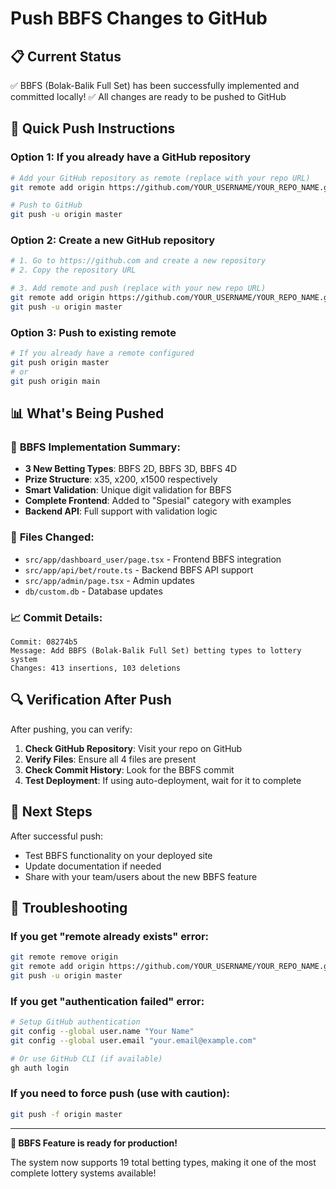 # Push BBFS Changes to GitHub

## 📋 **Current Status**
✅ BBFS (Bolak-Balik Full Set) has been successfully implemented and committed locally!
✅ All changes are ready to be pushed to GitHub

## 🚀 **Quick Push Instructions**

### Option 1: If you already have a GitHub repository
```bash
# Add your GitHub repository as remote (replace with your repo URL)
git remote add origin https://github.com/YOUR_USERNAME/YOUR_REPO_NAME.git

# Push to GitHub
git push -u origin master
```

### Option 2: Create a new GitHub repository
```bash
# 1. Go to https://github.com and create a new repository
# 2. Copy the repository URL

# 3. Add remote and push (replace with your new repo URL)
git remote add origin https://github.com/YOUR_USERNAME/YOUR_REPO_NAME.git
git push -u origin master
```

### Option 3: Push to existing remote
```bash
# If you already have a remote configured
git push origin master
# or
git push origin main
```

## 📊 **What's Being Pushed**

### 🎯 **BBFS Implementation Summary:**
- **3 New Betting Types**: BBFS 2D, BBFS 3D, BBFS 4D
- **Prize Structure**: x35, x200, x1500 respectively
- **Smart Validation**: Unique digit validation for BBFS
- **Complete Frontend**: Added to "Spesial" category with examples
- **Backend API**: Full support with validation logic

### 📁 **Files Changed:**
- `src/app/dashboard_user/page.tsx` - Frontend BBFS integration
- `src/app/api/bet/route.ts` - Backend BBFS API support
- `src/app/admin/page.tsx` - Admin updates
- `db/custom.db` - Database updates

### 📈 **Commit Details:**
```
Commit: 08274b5
Message: Add BBFS (Bolak-Balik Full Set) betting types to lottery system
Changes: 413 insertions, 103 deletions
```

## 🔍 **Verification After Push**

After pushing, you can verify:

1. **Check GitHub Repository**: Visit your repo on GitHub
2. **Verify Files**: Ensure all 4 files are present
3. **Check Commit History**: Look for the BBFS commit
4. **Test Deployment**: If using auto-deployment, wait for it to complete

## 🎉 **Next Steps**

After successful push:
- Test BBFS functionality on your deployed site
- Update documentation if needed
- Share with your team/users about the new BBFS feature

## 🐛 **Troubleshooting**

### If you get "remote already exists" error:
```bash
git remote remove origin
git remote add origin https://github.com/YOUR_USERNAME/YOUR_REPO_NAME.git
git push -u origin master
```

### If you get "authentication failed" error:
```bash
# Setup GitHub authentication
git config --global user.name "Your Name"
git config --global user.email "your.email@example.com"

# Or use GitHub CLI (if available)
gh auth login
```

### If you need to force push (use with caution):
```bash
git push -f origin master
```

---

**🎯 BBFS Feature is ready for production!** 

The system now supports 19 total betting types, making it one of the most complete lottery systems available!